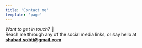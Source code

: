 ```yaml
---
title: 'Contact me'
template: 'page'
---
```


_Want to get in touch?_ :wave:<br>
Reach me through any of the social media links, or say hello at **shabad.sobti@gmail.com**
